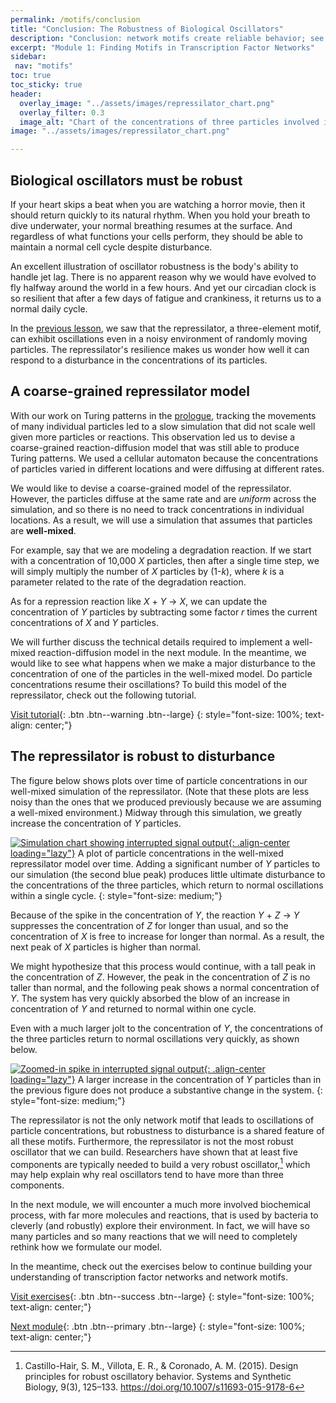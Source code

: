 ```yaml
---
permalink: /motifs/conclusion
title: "Conclusion: The Robustness of Biological Oscillators"
description: "Conclusion: network motifs create reliable behavior; see how feedback speed, buffering, and modularity emerge across biology."
excerpt: "Module 1: Finding Motifs in Transcription Factor Networks"
sidebar:
 nav: "motifs"
toc: true
toc_sticky: true
header:
  overlay_image: "../assets/images/repressilator_chart.png"
  overlay_filter: 0.3
  image_alt: "Chart of the concentrations of three particles involved in the repressilator, a synthetic biological oscillating system."
image: "../assets/images/repressilator_chart.png"

---
```


## Biological oscillators must be robust

If your heart skips a beat when you are watching a horror movie, then it should return quickly to its natural rhythm. When you hold your breath to dive underwater, your normal breathing resumes at the surface. And regardless of what functions your cells perform, they should be able to maintain a normal cell cycle despite disturbance.

An excellent illustration of oscillator robustness is the body's ability to handle jet lag. There is no apparent reason why we would have evolved to fly halfway around the world in a few hours. And yet our circadian clock is so resilient that after a few days of fatigue and crankiness, it returns us to a normal daily cycle.

In the [previous lesson](oscillators), we saw that the repressilator, a three-element motif, can exhibit oscillations even in a noisy environment of randomly moving particles. The repressilator's resilience makes us wonder how well it can respond to a disturbance in the concentrations of its particles.

## A coarse-grained repressilator model

With our work on Turing patterns in the [prologue](../prologue/), tracking the movements of many individual particles led to a slow simulation that did not scale well given more particles or reactions. This observation led us to devise a coarse-grained reaction-diffusion model that was still able to produce Turing patterns. We used a cellular automaton because the concentrations of particles varied in different locations and were diffusing at different rates.

We would like to devise a coarse-grained model of the repressilator. However, the particles diffuse at the same rate and are *uniform* across the simulation, and so there is no need to track concentrations in individual locations. As a result, we will use a simulation that assumes that particles are **well-mixed**.

For example, say that we are modeling a degradation reaction. If we start with a concentration of 10,000 *X* particles, then after a single time step, we will simply multiply the number of *X* particles by (1-*k*), where *k* is a parameter related to the rate of the degradation reaction.

As for a repression reaction like *X* + *Y* → *X*, we can update the concentration of *Y* particles by subtracting some factor *r* times the current concentrations of *X* and *Y* particles.

We will further discuss the technical details required to implement a well-mixed reaction-diffusion model in the next module. In the meantime, we would like to see what happens when we make a major disturbance to the concentration of one of the particles in the well-mixed model. Do particle concentrations resume their oscillations? To build this model of the repressilator, check out the following tutorial.

[Visit tutorial](tutorial_perturb){: .btn .btn--warning .btn--large}
{: style="font-size: 100%; text-align: center;"}

## The repressilator is robust to disturbance

The figure below shows plots over time of particle concentrations in our well-mixed simulation of the repressilator. (Note that these plots are less noisy than the ones that we produced previously because we are assuming a well-mixed environment.)  Midway through this simulation, we greatly increase the concentration of *Y* particles.

[![Simulation chart showing interrupted signal output](../assets/images/600px/nf_sim_interrupted_chart.png){: .align-center loading="lazy"}](../assets/images/nf_sim_interrupted_chart.png)
A plot of particle concentrations in the well-mixed repressilator model over time. Adding a significant number of *Y* particles to our simulation (the second blue peak) produces little ultimate disturbance to the concentrations of the three particles, which return to normal oscillations within a single cycle.
{: style="font-size: medium;"}

Because of the spike in the concentration of *Y*, the reaction *Y* + *Z* → *Y* suppresses the concentration of *Z* for longer than usual, and so the concentration of *X* is free to increase for longer than normal. As a result, the next peak of *X* particles is higher than normal.

We might hypothesize that this process would continue, with a tall peak in the concentration of *Z*. However, the peak in the concentration of *Z* is no taller than normal, and the following peak shows a normal concentration of *Y*. The system has very quickly absorbed the blow of an increase in concentration of *Y* and returned to normal within one cycle.

Even with a much larger jolt to the concentration of *Y*, the concentrations of the three particles return to normal oscillations very quickly, as shown below.

[![Zoomed-in spike in interrupted signal output](../assets/images/600px/nf_sim_interrupted_chart_spike.png){: .align-center loading="lazy"}](../assets/images/nf_sim_interrupted_chart_spike.png)
A larger increase in the concentration of *Y* particles than in the previous figure does not produce a substantive change in the system.
{: style="font-size: medium;"}

The repressilator is not the only network motif that leads to oscillations of particle concentrations, but robustness to disturbance is a shared feature of all these motifs. Furthermore, the repressilator is not the most robust oscillator that we can build. Researchers have shown that at least five components are typically needed to build a very robust oscillator,[^repress] which may help explain why real oscillators tend to have more than three components.

In the next module, we will encounter a much more involved biochemical process, with far more molecules and reactions, that is used by bacteria to cleverly (and robustly) explore their environment. In fact, we will have so many particles and so many reactions that we will need to completely rethink how we formulate our model.

In the meantime, check out the exercises below to continue building your understanding of transcription factor networks and network motifs.

[Visit exercises](exercises){: .btn .btn--success .btn--large}
{: style="font-size: 100%; text-align: center;"}

[Next module](../chemotaxis/home){: .btn .btn--primary .btn--large}
{: style="font-size: 100%; text-align: center;"}

[^ffl]: Image adapted from Mangan, S., & Alon, U. (2003). Structure and function of the feed-forward loop network motif. Proceedings of the National Academy of Sciences of the United States of America, 100(21), 11980–11985. https://doi.org/10.1073/pnas.2133841100

[^oscillator]: Elowitz, M. B. & Leibler, S. A Synthetic Oscillatory Network of Transcriptional Regulators. Nature 403, 335-338 (2000).

[^repress]: Castillo-Hair, S. M., Villota, E. R., & Coronado, A. M. (2015). Design principles for robust oscillatory behavior. Systems and Synthetic Biology, 9(3), 125–133. https://doi.org/10.1007/s11693-015-9178-6
